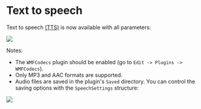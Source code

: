 ﻿# Text to speech

Text to speech [(TTS)](https://platform.openai.com/docs/guides/text-to-speech) is now available with all parameters:

![](https://github.com/life-exe/UnrealOpenAIPlugin/blob/master/Media/speech.png)

Notes: 
- The `WMFCodecs` plugin should be enabled (go to `Edit -> Plugins -> WMFCodecs`).
- Only MP3 and AAC formats are supported.
- Audio files are saved in the plugin's `Saved` directory. You can control the saving options with the `SpeechSettings` structure:

![](https://github.com/life-exe/UnrealOpenAIPlugin/blob/master/Media/TTS/settings.png)
